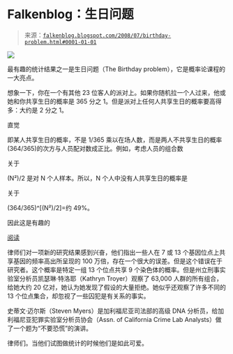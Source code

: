<!--yml

类别：未分类

日期：2024 年 5 月 12 日 23:07:13

-->

# Falkenblog：生日问题

> 来源：[`falkenblog.blogspot.com/2008/07/birthday-problem.html#0001-01-01`](http://falkenblog.blogspot.com/2008/07/birthday-problem.html#0001-01-01)

![](https://blogger.googleusercontent.com/img/b/R29vZ2xl/AVvXsEgXc0KMoIcJHE-KBUL9Oldp9ERe4kBZIFFu-0WalX-PS_dzXmn1l0pmGb-B1cCifC8tt8B8uJ3e4z7P1m1mPlUiy9YCIrg6vGlESzw52DpwJf7vTHUf0P2JdeW50pAsDqGl5fdTqQ/s1600-h/bday.png)

最有趣的统计结果之一是生日问题（The Birthday problem），它是概率论课程的一大亮点。

想象一下，你在一个有其他 23 位客人的派对上。如果你随机拉一个人过来，他或她和你共享生日的概率是 365 分之 1。但是派对上任何人共享生日的概率要高得多：大约是 2 分之 1。

直觉

即某人共享生日的概率，不是 1/365 乘以在场人数，而是两人不共享生日的概率(364/365)的次方与人员配对数成正比。例如，考虑人员的组合数

关于

(N²)/2 是对 N 个人样本。所以，N 个人中没有人共享生日的概率是

关于

(364/365)^[(N²)/2]=约 49%。

因此这是有趣的

[阅读](http://www.latimes.com/news/local/la-me-dna20-2008jul20,0,1506170,full.story)

律师们对一项新的研究结果感到兴奋，他们指出一些人在 7 或 13 个基因位点上共享基因的频率高出所呈现的 100 万倍，存在一个很大的误差。但是这个错误在于研究者。这个概率是特定一组 13 个位点共享 9 个染色体的概率。但是州立刑事实验室分析员凯瑟琳·特洛耶（Kathryn Troyer）观察了 63,000 人群的所有组合，给她大约 20 亿对，她认为她发现了假设的大量拒绝。她似乎还观察了许多不同的 13 个位点集合，却忽视了一些囚犯是有关系的事实。

史蒂文·迈尔斯（Steven Myers）是加利福尼亚司法部的高级 DNA 分析员，给加利福尼亚犯罪实验室分析员协会（Assn. of California Crime Lab Analysts）做了一个题为“不要恐慌”的演讲。

律师们。当他们试图做统计的时候他们是如此可爱。
